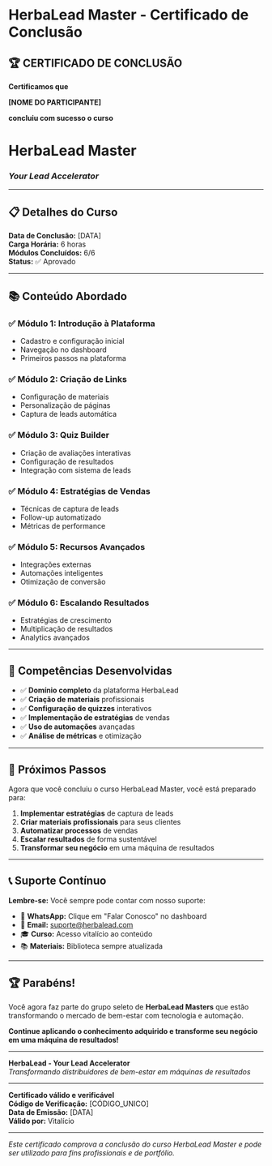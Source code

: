 # HerbaLead Master - Certificado de Conclusão

## 🏆 **CERTIFICADO DE CONCLUSÃO**

**Certificamos que**

**[NOME DO PARTICIPANTE]**

**concluiu com sucesso o curso**

# **HerbaLead Master**
### *Your Lead Accelerator*

---

## 📋 **Detalhes do Curso**

**Data de Conclusão:** [DATA]  
**Carga Horária:** 6 horas  
**Módulos Concluídos:** 6/6  
**Status:** ✅ Aprovado  

---

## 📚 **Conteúdo Abordado**

### ✅ **Módulo 1: Introdução à Plataforma**
- Cadastro e configuração inicial
- Navegação no dashboard
- Primeiros passos na plataforma

### ✅ **Módulo 2: Criação de Links**
- Configuração de materiais
- Personalização de páginas
- Captura de leads automática

### ✅ **Módulo 3: Quiz Builder**
- Criação de avaliações interativas
- Configuração de resultados
- Integração com sistema de leads

### ✅ **Módulo 4: Estratégias de Vendas**
- Técnicas de captura de leads
- Follow-up automatizado
- Métricas de performance

### ✅ **Módulo 5: Recursos Avançados**
- Integrações externas
- Automações inteligentes
- Otimização de conversão

### ✅ **Módulo 6: Escalando Resultados**
- Estratégias de crescimento
- Multiplicação de resultados
- Analytics avançados

---

## 🎯 **Competências Desenvolvidas**

- ✅ **Domínio completo** da plataforma HerbaLead
- ✅ **Criação de materiais** profissionais
- ✅ **Configuração de quizzes** interativos
- ✅ **Implementação de estratégias** de vendas
- ✅ **Uso de automações** avançadas
- ✅ **Análise de métricas** e otimização

---

## 🚀 **Próximos Passos**

Agora que você concluiu o curso HerbaLead Master, você está preparado para:

1. **Implementar estratégias** de captura de leads
2. **Criar materiais profissionais** para seus clientes
3. **Automatizar processos** de vendas
4. **Escalar resultados** de forma sustentável
5. **Transformar seu negócio** em uma máquina de resultados

---

## 📞 **Suporte Contínuo**

**Lembre-se:** Você sempre pode contar com nosso suporte:

- 💬 **WhatsApp:** Clique em "Falar Conosco" no dashboard
- 📧 **Email:** suporte@herbalead.com
- 🎓 **Curso:** Acesso vitalício ao conteúdo
- 📚 **Materiais:** Biblioteca sempre atualizada

---

## 🏆 **Parabéns!**

Você agora faz parte do grupo seleto de **HerbaLead Masters** que estão transformando o mercado de bem-estar com tecnologia e automação.

**Continue aplicando o conhecimento adquirido e transforme seu negócio em uma máquina de resultados!**

---

**HerbaLead - Your Lead Accelerator**  
*Transformando distribuidores de bem-estar em máquinas de resultados*

---

**Certificado válido e verificável**  
**Código de Verificação:** [CÓDIGO_UNICO]  
**Data de Emissão:** [DATA]  
**Válido por:** Vitalício  

---

*Este certificado comprova a conclusão do curso HerbaLead Master e pode ser utilizado para fins profissionais e de portfólio.*


















